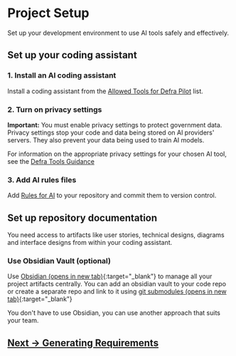 # Project Setup

Set up your development environment to use AI tools safely and effectively.

## Set up your coding assistant

### 1. Install an AI coding assistant

Install a coding assistant from the [Allowed Tools for Defra Pilot](../appendix/defra-approved-tools.md) list.

### 2. Turn on privacy settings

**Important:** You must enable privacy settings to protect government data. Privacy settings stop your code and data being stored on AI providers' servers. They also prevent your data being used to train AI models.

For information on the appropriate privacy settings for your chosen AI tool, see the [Defra Tools Guidance](https://defra.github.io/ai-sdlc-tool-guidance/)

### 3. Add AI rules files

Add [Rules for AI](../../pages/appendix/rules-for-ai) to your repository and commit them to version control.

## Set up repository documentation

You need access to artifacts like user stories, technical designs, diagrams and interface designs from within your coding assistant.

### Use Obsidian Vault (optional)

Use [Obsidian (opens in new tab)](https://obsidian.md/){:target="_blank"} to manage all your project artifacts centrally. You can add an obsidian vault to your code repo or create a separate repo and link to it using [git submodules (opens in new tab)](https://git-scm.com/book/en/v2/Git-Tools-Submodules){:target="_blank"}

You don't have to use Obsidian, you can use another approach that suits your team.

## [Next -> Generating Requirements](../generating-requirements/)